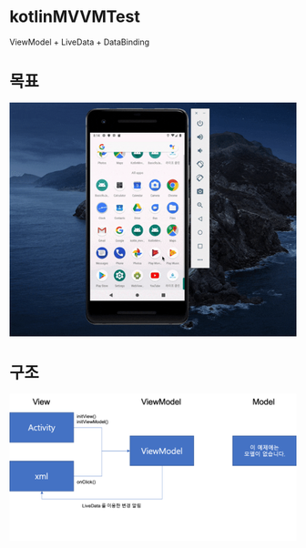 # kotlinMVVMTest

ViewModel + LiveData + DataBinding

# 목표

![Alt Text](https://github.com/ywlee861009/kotlinMVVMTest/blob/master/raw/execute.gif)

# 구조

![Alt Text](https://github.com/ywlee861009/kotlinMVVMTest/blob/master/raw/arc.png)
